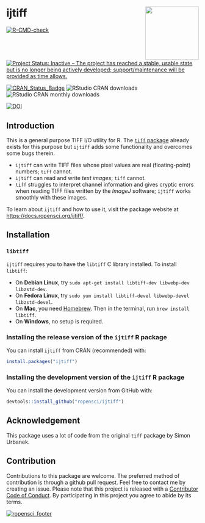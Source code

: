 
<!-- README.md is generated from README.Rmd. Please edit that file -->

# ijtiff <img src="man/figures/logo.png" height="140" align="right">

[![R-CMD-check](https://github.com/ropensci/ijtiff/workflows/R-CMD-check/badge.svg)](https://github.com/ropensci/ijtiff/actions)

[![Project Status: Inactive – The project has reached a stable, usable
state but is no longer being actively developed; support/maintenance
will be provided as time
allows.](https://www.repostatus.org/badges/latest/inactive.svg)](https://www.repostatus.org/#inactive)

[![CRAN_Status_Badge](http://www.r-pkg.org/badges/version/ijtiff)](https://cran.r-project.org/package=ijtiff)
![RStudio CRAN
downloads](http://cranlogs.r-pkg.org/badges/grand-total/ijtiff)
![RStudio CRAN monthly
downloads](http://cranlogs.r-pkg.org/badges/ijtiff)

[![DOI](http://joss.theoj.org/papers/10.21105/joss.00633/status.svg)](https://doi.org/10.21105/joss.00633)

## Introduction

This is a general purpose TIFF I/O utility for R. The [`tiff`
package](https://cran.r-project.org/package=tiff) already exists for
this purpose but `ijtiff` adds some functionality and overcomes some
bugs therein.

- `ijtiff` can write TIFF files whose pixel values are real
  (floating-point) numbers; `tiff` cannot.
- `ijtiff` can read and write *text images*; `tiff` cannot.
- `tiff` struggles to interpret channel information and gives cryptic
  errors when reading TIFF files written by the *ImageJ* software;
  `ijtiff` works smoothly with these images.

To learn about `ijtiff` and how to use it, visit the package website at
<https://docs.ropensci.org/ijtiff/>.

## Installation

### `libtiff`

`ijtiff` requires you to have the `libtiff` C library installed. To
install `libtiff`:

- On **Debian Linux**, try
  `sudo apt-get install libtiff-dev libwebp-dev libzstd-dev`.
- On **Fedora Linux**, try
  `sudo yum install libtiff-devel libwebp-devel libzstd-devel`.
- On **Mac**, you need [Homebrew](https://brew.sh/). Then in the
  terminal, run `brew install libtiff`.
- On **Windows**, no setup is required.

### Installing the release version of the `ijtiff` R package

You can install `ijtiff` from CRAN (recommended) with:

``` r
install.packages("ijtiff")
```

### Installing the development version of the `ijtiff` R package

You can install the development version from GitHub with:

``` r
devtools::install_github("ropensci/ijtiff")
```

## Acknowledgement

This package uses a lot of code from the original `tiff` package by
Simon Urbanek.

## Contribution

Contributions to this package are welcome. The preferred method of
contribution is through a github pull request. Feel free to contact me
by creating an issue. Please note that this project is released with a
[Contributor Code of
Conduct](https://github.com/ropensci/ijtiff/blob/master/CONDUCT.md). By
participating in this project you agree to abide by its terms.

[![ropensci_footer](https://ropensci.org/public_images/ropensci_footer.png)](https://ropensci.org)
